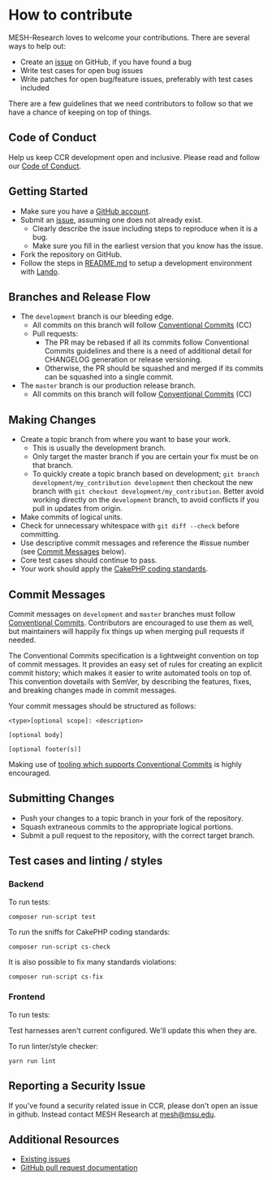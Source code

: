 # How to contribute

MESH-Research loves to welcome your contributions. There are several ways to help out:

* Create an [issue](https://github.com/MESH-Research/CCR/issues) on GitHub, if you have found a bug
* Write test cases for open bug issues
* Write patches for open bug/feature issues, preferably with test cases included

There are a few guidelines that we need contributors to follow so that we have a
chance of keeping on top of things.

## Code of Conduct

Help us keep CCR development open and inclusive. Please read and follow our [Code of Conduct](https://github.com/MESH-Research/CCR/blob/master/CODE_OF_CONDUCT.md).

## Getting Started

* Make sure you have a [GitHub account](https://github.com/signup/free).
* Submit an [issue](https://github.com/MESH-Research/CCR/issues), assuming one does not already exist.
  * Clearly describe the issue including steps to reproduce when it is a bug.
  * Make sure you fill in the earliest version that you know has the issue.
* Fork the repository on GitHub.
* Follow the steps in [README.md](https://github.com/MESH-Research/CCR/blob/master/README.md) to setup a development environment with [Lando](https://lando.dev).

## Branches and Release Flow

* The `development` branch is our bleeding edge.
  * All commits on this branch will follow [Conventional Commits](https://www.conventionalcommits.org/en/v1.0.0/#summary) (CC)
  * Pull requests:
    * The PR may be rebased if all its commits follow Conventional Commits guidelines and there is a need of additional detail for CHANGELOG generation or release versioning.
    * Otherwise, the PR should be squashed and merged if its commits can be squashed into a single commit.
* The `master` branch is our production release branch.
  * All commits on this branch will follow [Conventional Commits](https://www.conventionalcommits.org/en/v1.0.0/#summary) (CC)

## Making Changes

* Create a topic branch from where you want to base your work.
  * This is usually the development branch.
  * Only target the master branch if you are certain your fix must be on that
    branch.
  * To quickly create a topic branch based on development; `git branch
    development/my_contribution development` then checkout the new branch with `git
    checkout development/my_contribution`. Better avoid working directly on the
    `development` branch, to avoid conflicts if you pull in updates from origin.
* Make commits of logical units.
* Check for unnecessary whitespace with `git diff --check` before committing.
* Use descriptive commit messages and reference the #issue number (see [Commit Messages](#commit-messages) below).
* Core test cases should continue to pass.
* Your work should apply the [CakePHP coding standards](https://book.cakephp.org/4/en/contributing/cakephp-coding-conventions.html).

## Commit Messages

Commit messages on `development` and `master` branches must follow [Conventional Commits](https://www.conventionalcommits.org/en/v1.0.0/#summary). Contributors are encouraged to use them as well, but maintainers will happily fix things up when merging pull requests if needed.

The Conventional Commits specification is a lightweight convention on top of commit messages. It provides an easy set of rules for creating an explicit commit history; which makes it easier to write automated tools on top of. This convention dovetails with SemVer, by describing the features, fixes, and breaking changes made in commit messages.

Your commit messages should be structured as follows:

    <type>[optional scope]: <description>

    [optional body]

    [optional footer(s)]

Making use of [tooling which supports Conventional Commits](https://www.conventionalcommits.org/en/v1.0.0/#tooling-for-conventional-commits) is highly encouraged.

## Submitting Changes

* Push your changes to a topic branch in your fork of the repository.
* Squash extraneous commits to the appropriate logical portions.
* Submit a pull request to the repository, with the correct target branch.

## Test cases and linting / styles

### Backend

To run tests:

    composer run-script test

To run the sniffs for CakePHP coding standards:

    composer run-script cs-check

It is also possible to fix many standards violations:

    composer run-script cs-fix

### Frontend

To run tests:

Test harnesses aren't current configured.  We'll update this when they are.

To run linter/style checker:

    yarn run lint

## Reporting a Security Issue

If you've found a security related issue in CCR, please don't open an issue in github. Instead contact MESH Research at mesh@msu.edu.

## Additional Resources

* [Existing issues](https://github.com/MESH-Research/ccr/issues)
* [GitHub pull request documentation](https://help.github.com/articles/creating-a-pull-request/)
